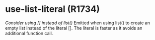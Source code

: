 # use-list-literal (R1734)

*Consider using \[\] instead of list()* Emitted when using list() to
create an empty list instead of the literal \[\]. The literal is faster
as it avoids an additional function call.
